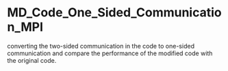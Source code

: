 # MD_Code_One_Sided_Communication_MPI
converting the two-sided communication in the code to one-sided communication and compare the performance of the modified code with the original code.
